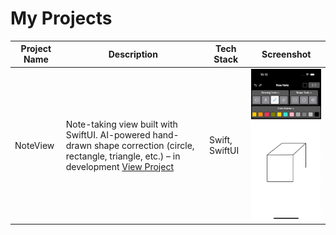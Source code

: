 # My Projects

| Project Name | Description | Tech Stack | Screenshot |
| --- | -- | -- | -- |
| NoteView | Note-taking view built with SwiftUI. AI-powered hand-drawn shape correction (circle, rectangle, triangle, etc.) – in development [View Project](https://github.com/yavuzyagiz/noteview) | Swift, SwiftUI | <img src="https://github.com/yavuzyagiz/noteview/blob/main/noteview/noteview3.gif"> |
